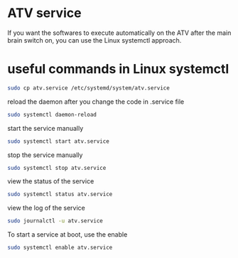 # ATV service
If you want the softwares to execute automatically on the ATV after the main brain switch on, you can use the Linux systemctl approach. 

# useful commands in Linux systemctl

``` bash
sudo cp atv.service /etc/systemd/system/atv.service
```

reload the daemon after you change the code in .service file
``` bash
sudo systemctl daemon-reload
```

start the service manually
``` bash
sudo systemctl start atv.service
``` 

stop the service manually
``` bash
sudo systemctl stop atv.service
``` 

view the status of the service
``` bash
sudo systemctl status atv.service
```

view the log of the service
``` bash
sudo journalctl -u atv.service
```

To start a service at boot, use the enable
``` bash
sudo systemctl enable atv.service
``` 
